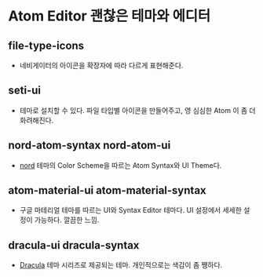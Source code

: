 # Atom Editor 괜찮은 테마와 에디터

## file-type-icons
- 네비게이터의 아이콘을 확장자에 따라 다르게 표현해준다.

## seti-ui
- 테마로 설치할 수 있다. 파일 타입별 아이콘을 만들어주고, 영 심심한 Atom 이 좀 더 화려해진다.

## nord-atom-syntax nord-atom-ui
- [nord](https://github.com/arcticicestudio/nord) 테마의 Color Scheme을 따르는 Atom Syntax와 UI Theme다.

## atom-material-ui atom-material-syntax
- 구글 마테리얼 테마를 따르는 UI와 Syntax Editor 테마다. UI 설정에서 세세한 설정이 가능하다. 깔끔한 느낌.

## dracula-ui dracula-syntax
- [Dracula](https://draculatheme.com/) 테마 시리즈로 제공되는 테마. 개인적으로는 색감이 좀 쨍하다.
